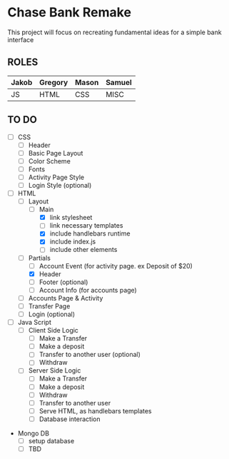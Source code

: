 # Chase Bank Remake

This project will focus on recreating fundamental ideas for a simple bank interface

## ROLES
Jakob  | Gregory | Mason | Samuel
-------|---------|-------|--------
JS     | HTML    | CSS   | MISC


## TO DO
- [ ] CSS
  - [ ] Header
  - [ ] Basic Page Layout
  - [ ] Color Scheme
  - [ ] Fonts
  - [ ] Activity Page Style
  - [ ] Login Style (optional)

- [ ] HTML
  - [ ] Layout
    - [ ] Main
      - [x] link stylesheet
      - [ ] link necessary templates
      - [x] include handlebars runtime
      - [x] include index.js
      - [ ] include other elements
  - [ ] Partials
    - [ ] Account Event (for activity page. ex Deposit of $20)
    - [x] Header
    - [ ] Footer (optional)
    - [ ] Account Info (for accounts page)
  - [ ] Accounts Page & Activity
  - [ ] Transfer Page
  - [ ] Login (optional)

- [ ] Java Script
  - [ ] Client Side Logic
    - [ ] Make a Transfer
    - [ ] Make a deposit
    - [ ] Transfer to another user (optional)
    - [ ] Withdraw
  - [ ] Server Side Logic
    - [ ] Make a Transfer
    - [ ] Make a deposit
    - [ ] Withdraw
    - [ ] Transfer to another user
    - [ ] Serve HTML, as handlebars templates
    - [ ] Database interaction

- Mongo DB
  - [ ] setup database
  - [ ] TBD
